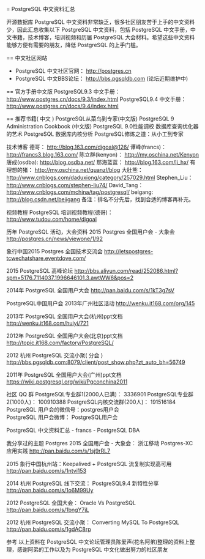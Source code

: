 ﻿= PostgreSQL 中文资料汇总

开源数据库 PostgreSQL 中文资料非常缺乏，很多社区朋友苦于上手的中文资料少，因此汇总收集以下 PostgreSQL 中文资料，包括 PostgreSQL 中文手册，中文书籍，技术博客，培训视频和历届 PostgreSQL 大会材料。希望这些中文资料能够方便有需要的朋友，降低 PostgreSQL 的上手门槛。

== 中文社区网站 
* PostgreSQL 中文社区官网：  http://postgres.cn
* PostgreSQL 中文BBS论坛：  http://bbs.pgsqldb.com (论坛近期维护中)

== 官方手册中文版
PostgreSQL9.3 中文手册：   http://www.postgres.cn/docs/9.3/index.html
PostgreSQL9.4 中文手册：   http://www.postgres.cn/docs/9.4/index.html

== 推荐书籍( 中文 )
PostgreSQL从菜鸟到专家(中文版)
PostgreSQL 9 Administration Cookbook (中文版)
PostgreSQL 9.0性能调校 
数据库查询优化器的艺术
PostgreSQL 数据库内核分析
PostgreSQL修炼之道：从小工到专家

技术博客
德哥：      http://blog.163.com/digoal@126/
谭峰(francs)：    http://francs3.blog.163.com/
陈立群(kenyon)：   http://my.oschina.net/Kenyon
唐成(osdba):    http://blog.osdba.net/
那海蓝蓝：      http://blog.163.com/li_hx/
有理想的猪：    http://my.oschina.net/quanzl/blog
大肚熊：        http://www.cnblogs.com/daduxiong/category/257029.html
Stephen_Liu：   http://www.cnblogs.com/stephen-liu74/
David_Tang：    http://www.cnblogs.com/mchina/tag/postgresql/
beigang:          http://blog.csdn.net/beiigang
备注：排名不分先后，找到合适的博客再补充。

视频教程
PostgreSQL 培训视频教程(德哥)： http://www.tudou.com/home/digoal

历年 PostgreSQL 活动，大会资料
2015 Postgres 全国用户会 - 大象会
http://postgres.cn/news/viewone/1/92

象行中国2015 Postgres 全国技术交流会
http://letspostgres-tcwechatshare.eventdove.com/

2015 PostgreSQL 高峰论坛
http://bbs.aliyun.com/read/252086.html?spm=5176.7114037.1996646101.3.awtWW6&pos=2

2014年 PostgreSQL 全国用户大会
http://pan.baidu.com/s/1kT3g7sV

PostgreSQL中国用户会 2013年广州社区活动
http://wenku.it168.com/org/145

2013年 PostgreSQL 全国用户大会(杭州)ppt文档
http://wenku.it168.com/huiyi/721

2012年 PostgreSQL 全国用户大会(北京)ppt文档
http://topic.it168.com/factory/PostgreSQL/

2012 杭州 PostgreSQL 交流小聚( 分会 )
http://bbs.pgsqldb.com:8079/client/post_show.php?zt_auto_bh=56749

2011年 PostgreSQL 全国用户大会(广州)ppt文档
https://wiki.postgresql.org/wiki/Pgconchina2011


社区 QQ 群
PostgreSQL专业群1(2000人已满)：    3336901 
PostgreSQL专业群2(1000人)：    100910388
PostgreSQL内核交流群(200人)： 191516184
PostgreSQL 用户会的微信号：postgres用户会         
PostgreSQL 用户会微博：  PostgreSQL用户会

PostgreSQL 中文资料汇总 - francs - PostgreSQL DBA
 

我分享过的主题
Postgres 2015 全国用户会 - 大象会：  浙江移动 Postgres-XC 应用实践
http://pan.baidu.com/s/1sj9rRL7

 2015 象行中国杭州站：Keepalived + PostgreSQL 流复制实现高可用
http://pan.baidu.com/s/1ntvi153

2014 杭州 PostgreSQL 线下交流：  PostgreSQL9.4 新特性分享 
http://pan.baidu.com/s/1o6M99Uy

2012 PostgreSQL 全国大会：  Oracle Vs PostgreSQL
http://pan.baidu.com/s/1bngY7jL

2012 杭州 PostgreSQL 交流小聚：  Converting MySQL To PostgreSQL
http://pan.baidu.com/s/1gdAC8rp

参考
         以上资料在 PostgreSQL 中文论坛管理员陈爱声(花名阿弟)整理的资料上整理，感谢阿弟的工作以及为 PostgreSQL 中文化做出努力的社区朋友
